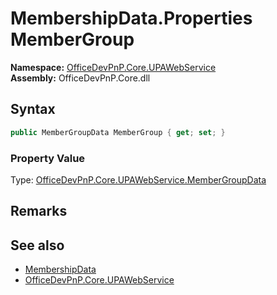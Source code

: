 # MembershipData.Properties MemberGroup
  

**Namespace:** [OfficeDevPnP.Core.UPAWebService](OfficeDevPnP.Core.UPAWebService.md)  
**Assembly:** OfficeDevPnP.Core.dll  
## Syntax
```C#
public MemberGroupData MemberGroup { get; set; }
```

### Property Value
Type: [OfficeDevPnP.Core.UPAWebService.MemberGroupData](OfficeDevPnP.Core.UPAWebService.MemberGroupData.md)  

## Remarks

  
## See also
- [MembershipData](OfficeDevPnP.Core.UPAWebService.MembershipData.md) 
- [OfficeDevPnP.Core.UPAWebService](OfficeDevPnP.Core.UPAWebService.md) 
